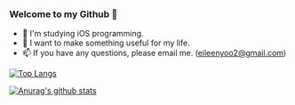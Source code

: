 ### Welcome to my Github 👋

- 🌱 I'm studying iOS programming.
- 🤔 I want to make something useful for my life.
- 📫 If you have any questions, please email me. (eileenyoo2@gmail.com)

[![Top Langs](https://github-readme-stats.vercel.app/api/top-langs/?username=sapere4ude&layout=compact)](https://github.com/anuraghazra/github-readme-stats)

[![Anurag's github stats](https://github-readme-stats.vercel.app/api?username=sapere4ude)](https://github.com/anuraghazra/github-readme-stats)
